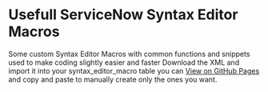 # Usefull ServiceNow Syntax Editor Macros
Some custom Syntax Editor Macros with common functions and snippets used to make coding slightly easier and faster
Download the XML and import it into your syntax_editor_macro table you can [View on GitHub Pages](https://shark711.github.io/sn-syntax-editor-macro/) and copy and paste to manually create only the ones you want.
